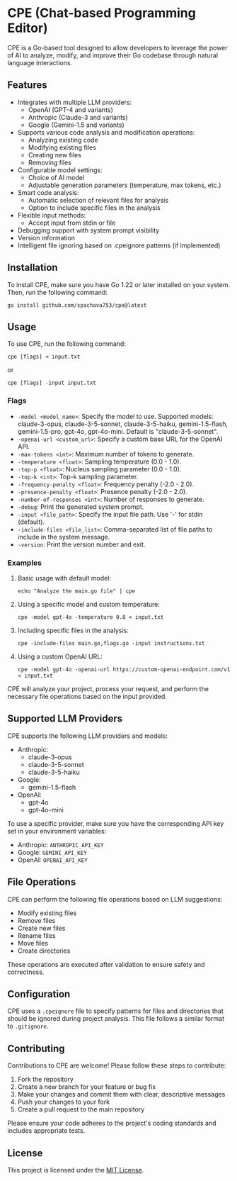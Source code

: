 # CPE (Chat-based Programming Editor)

CPE is a Go-based tool designed to allow developers to leverage the power of AI to analyze, modify, and improve their Go codebase through natural language interactions.

## Features

- Integrates with multiple LLM providers:
  - OpenAI (GPT-4 and variants)
  - Anthropic (Claude-3 and variants)
  - Google (Gemini-1.5 and variants)
- Supports various code analysis and modification operations:
  - Analyzing existing code
  - Modifying existing files
  - Creating new files
  - Removing files
- Configurable model settings:
  - Choice of AI model
  - Adjustable generation parameters (temperature, max tokens, etc.)
- Smart code analysis:
  - Automatic selection of relevant files for analysis
  - Option to include specific files in the analysis
- Flexible input methods:
  - Accept input from stdin or file
- Debugging support with system prompt visibility
- Version information
- Intelligent file ignoring based on .cpeignore patterns (if implemented)

## Installation

To install CPE, make sure you have Go 1.22 or later installed on your system. Then, run the following command:

```
go install github.com/spachava753/cpe@latest
```

## Usage

To use CPE, run the following command:

```
cpe [flags] < input.txt
```

or

```
cpe [flags] -input input.txt
```

### Flags

- `-model <model_name>`: Specify the model to use. Supported models: claude-3-opus, claude-3-5-sonnet, claude-3-5-haiku, gemini-1.5-flash, gemini-1.5-pro, gpt-4o, gpt-4o-mini. Default is "claude-3-5-sonnet".
- `-openai-url <custom_url>`: Specify a custom base URL for the OpenAI API.
- `-max-tokens <int>`: Maximum number of tokens to generate.
- `-temperature <float>`: Sampling temperature (0.0 - 1.0).
- `-top-p <float>`: Nucleus sampling parameter (0.0 - 1.0).
- `-top-k <int>`: Top-k sampling parameter.
- `-frequency-penalty <float>`: Frequency penalty (-2.0 - 2.0).
- `-presence-penalty <float>`: Presence penalty (-2.0 - 2.0).
- `-number-of-responses <int>`: Number of responses to generate.
- `-debug`: Print the generated system prompt.
- `-input <file_path>`: Specify the input file path. Use '-' for stdin (default).
- `-include-files <file_list>`: Comma-separated list of file paths to include in the system message.
- `-version`: Print the version number and exit.

### Examples

1. Basic usage with default model:
   ```
   echo "Analyze the main.go file" | cpe
   ```

2. Using a specific model and custom temperature:
   ```
   cpe -model gpt-4o -temperature 0.8 < input.txt
   ```

3. Including specific files in the analysis:
   ```
   cpe -include-files main.go,flags.go -input instructions.txt
   ```

4. Using a custom OpenAI URL:
   ```
   cpe -model gpt-4o -openai-url https://custom-openai-endpoint.com/v1 < input.txt
   ```

CPE will analyze your project, process your request, and perform the necessary file operations based on the input provided.

## Supported LLM Providers

CPE supports the following LLM providers and models:

- Anthropic:
  - claude-3-opus
  - claude-3-5-sonnet
  - claude-3-5-haiku
- Google:
  - gemini-1.5-flash
- OpenAI:
  - gpt-4o
  - gpt-4o-mini

To use a specific provider, make sure you have the corresponding API key set in your environment variables:

- Anthropic: `ANTHROPIC_API_KEY`
- Google: `GEMINI_API_KEY`
- OpenAI: `OPENAI_API_KEY`

## File Operations

CPE can perform the following file operations based on LLM suggestions:

- Modify existing files
- Remove files
- Create new files
- Rename files
- Move files
- Create directories

These operations are executed after validation to ensure safety and correctness.

## Configuration

CPE uses a `.cpeignore` file to specify patterns for files and directories that should be ignored during project analysis. This file follows a similar format to `.gitignore`.

## Contributing

Contributions to CPE are welcome! Please follow these steps to contribute:

1. Fork the repository
2. Create a new branch for your feature or bug fix
3. Make your changes and commit them with clear, descriptive messages
4. Push your changes to your fork
5. Create a pull request to the main repository

Please ensure your code adheres to the project's coding standards and includes appropriate tests.

## License

This project is licensed under the [MIT License](LICENSE).